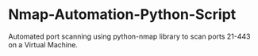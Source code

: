 # Nmap-Automation-Python-Script
Automated port scanning using python-nmap library to scan ports 21-443 on a Virtual Machine.
